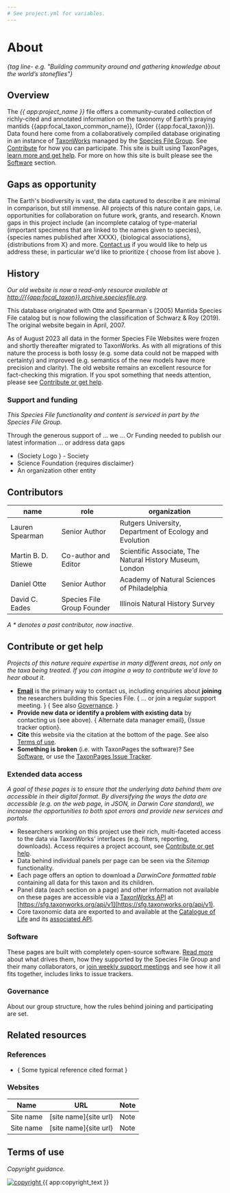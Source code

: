 ```yaml
---
# See project.yml for variables.
---
```

# About
_{tag line- e.g. "Building community around and gathering knowledge about the world’s stoneflies"}_

## Overview
The _{{ app:project_name }}_ file offers a community-curated collection of richly-cited and annotated information on the taxonomy of Earth’s praying mantids {{app:focal_taxon_common_name}}, (Order {{app:focal_taxon}}). Data found here come from a collaboratively compiled database originating in an instance of [TaxonWorks](https://taxonworks.org) managed by the [Species File Group](https://speciesfilegroup.org). See [Contribute](#contribute-or-get-help) for how you can participate. This site is built using TaxonPages, [learn more and get help](https://github.com/SpeciesFileGroup/taxonpages). For more on how this site is built please see the [Software](#software) section.

## Gaps as opportunity
The Earth's biodiversity is vast, the data captured to describe it are minimal in comparison, but still immense. All projects of this nature contain gaps, i.e. opportunities for collaboration on future work, grants, and research. Known gaps in this project include {an incomplete catalog of type-material (important specimens that are linked to the names given to species}, {species names published after XXXX}, {biological associations}, {distributions from X} and more. [Contact us](#contribute-or-get-help) if you would like to help us address these, in particular we'd like to prioritize { choose from list above }.

## History
_Our old website is now a read-only resource available at [http://{{app:focal_taxon}}.archive.speciesfile.org](http://{{app:focal_taxon}}.archive.speciesfile.org)._

This database originated with Otte and Spearman`s (2005) Mantida Species File catalog but is now following the classification of Schwarz & Roy (2019).  The original website begain in April, 2007.

As of August 2023 all data in the former Species File Websites were frozen and shortly thereafter migrated to TaxonWorks. As with all migrations of this nature the process is both lossy (e.g. some data could not be mapped with certainty) and improved (e.g. semantics of the new models have more precision and clarity). The old website remains an excellent resource for fact-checking this migration. If you spot something that needs attention, please see [Contribute or get help](#contribute-or-get-help).

### Support and funding
_This Species File functionality and content is serviced in part by the Species File Group._

Through the generous support of ... we ...
Or Funding needed to publish our latest information ... or address data gaps

- {Society Logo } - Society
- Science Foundation {requires disclaimer}
- An organization other entity

## Contributors

|name|role|organization|
|----|----|------------|
| Lauren Spearman | Senior Author | Rutgers University, Department of Ecology and Evolution |
| Martin B. D. Stiewe | Co-author and Editor | Scientific Associate, The Natural History Museum, London |
| Daniel Otte | Senior Author | Academy of Natural Sciences of Philadelphia |
| David C. Eades | Species File Group Founder | Illinois Natural History Survey |

_A \* denotes a past contributor, now inactive._

## Contribute or get help
_Projects of this nature require expertise in many different areas, not only on the taxa being treated. If you can imagine a way to contribute we'd love to hear about it._

- **<a href="mailto:{{app:contact_email}}">Email</a>** is the primary way to contact us, including enquiries about **joining** the researchers building this Species File. { ... or join a regular support meeting. } { See also [Governance](#governance). }
- **Provide new data or identify a problem with existing data** by contacting us (see above). { Alternate data manager email}, {Issue tracker option}.
- **Cite** this website via the citation at the bottom of the page. See also [Terms of use](#terms-of-use).
- **Something is broken** (i.e. with TaxonPages the software)? See [Software](#software), or use the [TaxonPages Issue Tracker](https://github.com/SpeciesFileGroup/taxonpages/issues).

### Extended data access
_A goal of these pages is to ensure that the underlying data behind them are accessible in their digital format. By diversifying the ways the data are accessible (e.g. on the web page, in JSON, in Darwin Core standard), we increase the opportunities to both spot errors and provide new services and portals._

- Researchers working on this project use their rich, multi-faceted access to the data via TaxonWorks' interfaces (e.g. filters, reporting, downloads). Access requires a project account, see [Contribute or get help](#contribute-or-get-help).
- Data behind individual panels per page can be seen via the _Sitemap_ functionality.
- Each page offers an option to download a _DarwinCore formatted table_ containing all data for this taxon and its children.
- Panel data (each section on a page) and other information not available on these pages are accessible via a [TaxonWorks API](https://api.taxonworks.org) at [https://sfg.taxonworks.org/api/v1](https://sfg.taxonworks.org/api/v1).
- Core taxonomic data are exported to and available at the [Catalogue of Life]({https://link_to_root_taxon_page}) and its [associated API]({https://link_to_api_for_pertinent_dataset}).

### Software
These pages are built with completely open-source software. [Read more](http://speciesfilegroup.org/docs/taxonworks_in_production_at_sfg.html) about what drives them, how they supported by the Species File Group and their many collaborators, or [join weekly support meetings](https://speciesfilegroup.org/events.html) and see how it all fits together, includes links to issue trackers.

### Governance
About our group structure, how the rules behind joining and participating are set.

## Related resources

### References

* { Some typical reference cited format } 

### Websites

|Name|URL|Note|
|----|---|----|
| Site name | [site name]{site url} | Note |
| Site name | [site name]{site url} | Note |

## Terms of use
_Copyright guidance._

<div class="flex items-center">
  <a href="{{ app:copyright_image_link }}">
    <img 
      src="{{ app:copyright_image }}" 
      alt="copyright" 
      class="m-0 mr-2"
    >
  </a>
  <span>{{ app:copyright_text }}</span>
</div>

